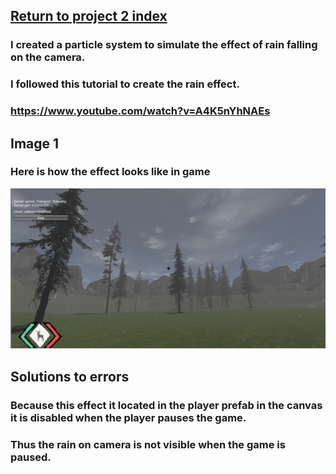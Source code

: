 ## <a href="project2">Return to project 2 index</a>

### I created a particle system to simulate the effect of rain falling on the camera.
### I followed this tutorial to create the rain effect.
### <a href="https://www.youtube.com/watch?v=A4K5nYhNAEs">https://www.youtube.com/watch?v=A4K5nYhNAEs</a>

## Image 1

### Here is how the effect looks like in game
<img src="images/camera-rain.png" alt="">

## Solutions to errors

### Because this effect it located in the player prefab in the canvas it is disabled when the player pauses the game.
### Thus the rain on camera is not visible when the game is paused.